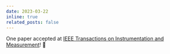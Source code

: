```yaml
---
date: 2023-03-22
inline: true
related_posts: false
---
```


One paper accepted at [IEEE Transactions on Instrumentation and Measurement](https://ieee-ims.org/publication/ieee-tim)! :tada: